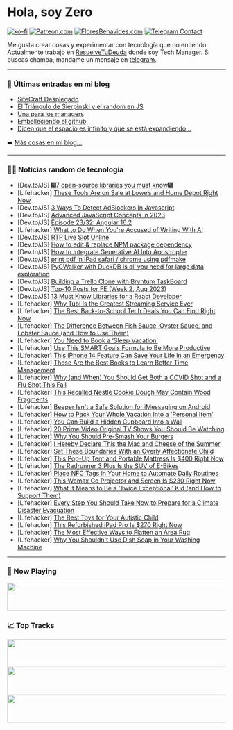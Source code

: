 # Hola, soy Zero

[![ko-fi](https://ko-fi.com/img/githubbutton_sm.svg)](https://ko-fi.com/J3J4N0LUK)
[![Patreon.com](https://img.shields.io/endpoint.svg?url=https%3A%2F%2Fshieldsio-patreon.vercel.app%2Fapi%3Fusername%3Dzerodragon%26type%3Dpatrons&style=for-the-badge)](https://patreon.com/zerodragon)
[![FloresBenavides.com](https://img.shields.io/website?down_message=oops&label=MiBlog&style=for-the-badge&up_message=online&url=https%3A%2F%2Ffloresbenavides.com)](https://floresbenavides.com)
[![Telegram Contact](https://img.shields.io/badge/escr%C3%ADbeme-ZeroDragon-%2326A5E4?style=for-the-badge&logo=telegram)](https://t.me/zerodragon)

Me gusta crear cosas y experimentar con tecnología que no entiendo.
Actualmente trabajo en [ResuelveTuDeuda](http://github.com/resuelve) donde soy Tech Manager.
Si buscas chamba, mandame un mensaje en [telegram](https://t.me/zerodragon).

---

### 📕 Últimas entradas en mi blog
<!-- BLOG-POST-LIST:START -->
- [SiteCraft Desplegado](https://floresbenavides.com/sitecraft-desplegado/)
- [El Triángulo de Sierpinski y el random en JS](https://floresbenavides.com/el-triangulo-de-sierpinski-y-el-random-en-js/)
- [Una para los managers](https://floresbenavides.com/una-para-los-managers/)
- [Embelleciendo el github](https://floresbenavides.com/embelleciendo-el-github/)
- [Dicen que el espacio es infinito y que se está expandiendo…](https://floresbenavides.com/dicen-que-el-espacio-es-infinito-y-que-se-esta-expandiendo/)
<!-- BLOG-POST-LIST:END -->

➡️ [Más cosas en mi blog...](https://floresbenavides.com)

---

### 👨‍💻 Noticias random de tecnología
<!-- TECH-POSTS:START -->
- [Dev.to/JS] [🎆7 open-source libraries you must know🎆](https://dev.to/idurar/7-open-source-libraries-you-must-know-3aei)
- [Lifehacker] [These Tools Are on Sale at Lowe’s and Home Depot Right Now](https://lifehacker.com/these-tools-are-on-sale-at-lowe-s-and-home-depot-right-1850738105)
- [Dev.to/JS] [3 Ways To Detect AdBlockers In Javascript](https://dev.to/codeboxx/3-ways-to-detect-adblockers-in-javascript-5gc2)
- [Dev.to/JS] [Advanced JavaScript Concepts in 2023](https://dev.to/altezzacreative/advanced-javascript-concepts-in-2023-118l)
- [Dev.to/JS] [Episode 23/32: Angular 16.2](https://dev.to/this-is-angular/episode-2332-angular-162-5766)
- [Lifehacker] [What to Do When You&#39;re Accused of Writing With AI](https://lifehacker.com/what-to-do-when-youre-accused-of-writing-with-ai-1850738025)
- [Dev.to/JS] [RTP Live Slot Online](https://dev.to/rtpliveslotonline/rtp-live-slot-online-245o)
- [Dev.to/JS] [How to edit &amp; replace NPM package dependency](https://dev.to/azophy/how-to-edit-replace-npm-package-dependency-1b5e)
- [Dev.to/JS] [How to Integrate Generative AI Into Apostrophe](https://dev.to/apostrophecms/how-to-integrate-generative-ai-into-apostrophe-3oai)
- [Dev.to/JS] [print pdf in iPad safari / chrome using pdfmake](https://dev.to/srinivasan_govindaswamy_c/print-pdf-in-ipad-safari-chrome-using-pdfmake-4fje)
- [Dev.to/JS] [PyGWalker with DuckDB is all you need for large data exploration](https://dev.to/observedobserver/pygwalker-with-duckdb-is-all-you-need-for-large-data-exploration-37l8)
- [Dev.to/JS] [Building a Trello Clone with Bryntum TaskBoard](https://dev.to/bryntum/building-a-trello-clone-with-bryntum-taskboard-5764)
- [Dev.to/JS] [Top-10 Posts for FE &lpar;Week 2, Aug 2023&rpar;](https://dev.to/fruntend/top-10-posts-for-fe-week-2-aug-2023-4445)
- [Dev.to/JS] [13 Must Know Libraries for a React Developer](https://dev.to/ashutoshmishra/13-must-know-libraries-for-a-react-developer-g57)
- [Lifehacker] [Why Tubi Is the Greatest Streaming Service Ever](https://lifehacker.com/what-is-tubi-and-how-to-watch-it-free-1850736811)
- [Lifehacker] [The Best Back-to-School Tech Deals You Can Find Right Now](https://lifehacker.com/the-best-back-to-school-tech-deals-you-can-find-right-n-1850736643)
- [Lifehacker] [The Difference Between Fish Sauce, Oyster Sauce, and Lobster Sauce &lpar;and How to Use Them&rpar;](https://lifehacker.com/the-difference-between-fish-sauce-oyster-sauce-and-lo-1850736536)
- [Lifehacker] [You Need to Book a ‘Sleep Vacation’](https://lifehacker.com/you-need-to-book-a-sleep-vacation-1850735551)
- [Lifehacker] [Use This SMART Goals Formula to Be More Productive](https://lifehacker.com/use-this-smart-goals-formula-to-be-more-productive-1850736205)
- [Lifehacker] [This iPhone 14 Feature Can Save Your Life in an Emergency](https://lifehacker.com/this-new-iphone-14-feature-might-save-your-life-in-an-e-1849514060)
- [Lifehacker] [These Are the Best Books to Learn Better Time Management](https://lifehacker.com/these-are-the-best-books-to-learn-better-time-managemen-1850735972)
- [Lifehacker] [Why &lpar;and When&rpar; You Should Get Both a COVID Shot and a Flu Shot This Fall](https://lifehacker.com/why-and-when-you-should-get-both-a-covid-shot-and-a-f-1850736032)
- [Lifehacker] [This Recalled Nestlé Cookie Dough May Contain Wood Fragments](https://lifehacker.com/this-recalled-nestle-cookie-dough-may-contain-wood-frag-1850735654)
- [Lifehacker] [Beeper Isn&#39;t a Safe Solution for iMessaging on Android](https://lifehacker.com/beeper-isnt-a-safe-solution-for-imessaging-on-android-1850734981)
- [Lifehacker] [How to Pack Your Whole Vacation Into a &#39;Personal Item&#39;](https://lifehacker.com/how-to-pack-your-whole-vacation-into-a-personal-item-1797207564)
- [Lifehacker] [You Can Build a Hidden Cupboard Into a Wall](https://lifehacker.com/you-can-build-a-hidden-cupboard-into-a-wall-1850734067)
- [Lifehacker] [20 Prime Video Original TV Shows You Should Be Watching](https://lifehacker.com/best-prime-video-original-tv-series-1850733503)
- [Lifehacker] [Why You Should Pre-Smash Your Burgers](https://lifehacker.com/why-you-should-pre-smash-your-burgers-1832966230)
- [Lifehacker] [I Hereby Declare This the Mac and Cheese of the Summer](https://lifehacker.com/i-hereby-declare-this-the-mac-and-cheese-of-the-summer-1850735380)
- [Lifehacker] [Set These Boundaries With an Overly Affectionate Child](https://lifehacker.com/set-these-boundaries-with-an-overly-affectionate-child-1850678924)
- [Lifehacker] [This Pop-Up Tent and Portable Mattress Is $400 Right Now](https://lifehacker.com/this-pop-up-tent-and-portable-mattress-is-400-right-no-1850729854)
- [Lifehacker] [The Radrunner 3 Plus Is the SUV of E-Bikes](https://lifehacker.com/the-radrunner-3-plus-is-the-suv-of-e-bikes-1850729199)
- [Lifehacker] [Place NFC Tags in Your Home to Automate Daily Routines](https://lifehacker.com/place-nfc-tags-in-your-home-to-automate-daily-routines-1850725431)
- [Lifehacker] [This Wemax Go Projector and Screen Is $230 Right Now](https://lifehacker.com/this-wemax-go-projector-and-screen-is-230-right-now-1850729728)
- [Lifehacker] [What It Means to Be a ‘Twice Exceptional’ Kid &lpar;and How to Support Them&rpar;](https://lifehacker.com/what-it-means-to-be-a-twice-exceptional-kid-and-how-1850733520)
- [Lifehacker] [Every Step You Should Take Now to Prepare for a Climate Disaster Evacuation](https://lifehacker.com/every-step-you-should-take-now-to-prepare-for-a-climate-1850730314)
- [Lifehacker] [The Best Toys for Your Autistic Child](https://lifehacker.com/the-best-toys-for-your-autistic-child-1850726928)
- [Lifehacker] [This Refurbished iPad Pro Is $270 Right Now](https://lifehacker.com/this-refurbished-ipad-pro-is-270-right-now-1850729831)
- [Lifehacker] [The Most Effective Ways to Flatten an Area Rug](https://lifehacker.com/the-most-effective-ways-to-flatten-an-area-rug-1850728842)
- [Lifehacker] [Why You Shouldn&#39;t Use Dish Soap in Your Washing Machine](https://lifehacker.com/why-you-shouldnt-use-dish-soap-in-your-washing-machine-1850727932)<!-- TECH-POSTS:END -->

---

### 🎵 Now Playing
<a href="https://spotify-now-playing-dun.vercel.app/now-playing?open"><img src="https://spotify-now-playing-dun.vercel.app/now-playing" width="540" height="64"></a>

### 📈 Top Tracks
<a href="https://spotify-now-playing-dun.vercel.app/top-tracks?i=1&open"><img src="https://spotify-now-playing-dun.vercel.app/top-tracks?i=1" width="540" height="64"></a>
<a href="https://spotify-now-playing-dun.vercel.app/top-tracks?i=2&open"><img src="https://spotify-now-playing-dun.vercel.app/top-tracks?i=2" width="540" height="64"></a>
<a href="https://spotify-now-playing-dun.vercel.app/top-tracks?i=3&open"><img src="https://spotify-now-playing-dun.vercel.app/top-tracks?i=3" width="540" height="64"></a>
